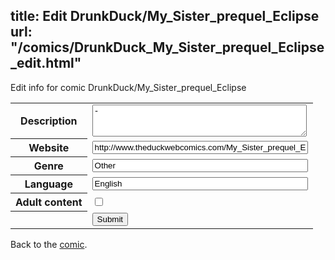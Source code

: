 title: Edit DrunkDuck/My_Sister_prequel_Eclipse
url: "/comics/DrunkDuck_My_Sister_prequel_Eclipse_edit.html"
---
Edit info for comic DrunkDuck/My_Sister_prequel_Eclipse

<form name="comic" action="http://gaepostmail.appspot.com/comic/" method="post">
<table class="comicinfo">
<tr>
<th>Description</th><td><textarea name="description" cols="40" rows="3">-</textarea></td>
</tr>
<tr>
<th>Website</th><td><input type="text" name="url" value="http://www.theduckwebcomics.com/My_Sister_prequel_Eclipse/" size="40"/></td>
</tr>
<tr>
<th>Genre</th><td><input type="text" name="genre" value="Other" size="40"/></td>
</tr>
<tr>
<th>Language</th><td><input type="text" name="language" value="English" size="40"/></td>
</tr>
<tr>
<th>Adult content</th><td><input type="checkbox" name="adult" value="adult" /></td>
</tr>
<tr>
<th></th><td>
<input type="hidden" name="comic" value="DrunkDuck_My_Sister_prequel_Eclipse" />
<input type="submit" name="submit" value="Submit" />
</td>
</tr>
</table>
</form>

Back to the [comic](DrunkDuck_My_Sister_prequel_Eclipse.html).
